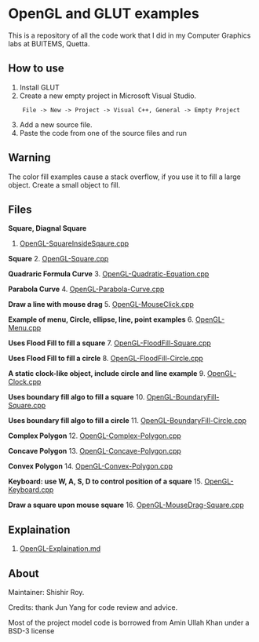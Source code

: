 OpenGL and GLUT examples
========================
This is a repository of all the code work that I did in my Computer Graphics labs at BUITEMS, Quetta.

How to use
----------
1. Install GLUT
2. Create a new empty project in Microsoft Visual Studio.
```
	File -> New -> Project -> Visual C++, General -> Empty Project
```
3. Add a new source file.
4. Paste the code from one of the source files and run

Warning
-------
The color fill examples cause a stack overflow, if you use it to fill a large object. Create a small object to fill.

Files
-----
**Square, Diagnal Square**
1. [OpenGL-SquareInsideSqaure.cpp](https://github.com/beingaminullah/opengl/blob/master/OpenGL-SquareInsideSqaure.cpp)

**Square**
2. [OpenGL-Square.cpp](https://github.com/beingaminullah/opengl/blob/master/OpenGL-Square.cpp)

**Quadraric Formula Curve**
3. [OpenGL-Quadratic-Equation.cpp](https://github.com/beingaminullah/opengl/blob/master/OpenGL-Quadratic-Equation.cpp)

**Parabola Curve**
4. [OpenGL-Parabola-Curve.cpp](https://github.com/beingaminullah/opengl/blob/master/OpenGL-Parabola-Curve.cpp)

**Draw a line with mouse drag**
5. [OpenGL-MouseClick.cpp](https://github.com/beingaminullah/opengl/blob/master/OpenGL-MouseClick.cpp)

**Example of menu, Circle, ellipse, line, point examples**
6. [OpenGL-Menu.cpp](https://github.com/beingaminullah/opengl/blob/master/OpenGL-Menu.cpp)

**Uses Flood Fill to fill a square**
7. [OpenGL-FloodFill-Square.cpp](https://github.com/beingaminullah/opengl/blob/master/OpenGL-FloodFill-Square.cpp)

**Uses Flood Fill to fill a circle**
8. [OpenGL-FloodFill-Circle.cpp](https://github.com/beingaminullah/opengl/blob/master/OpenGL-FloodFill-Circle.cpp)

**A static clock-like object, include circle and line example**
9. [OpenGL-Clock.cpp](https://github.com/beingaminullah/opengl/blob/master/OpenGL-Clock.cpp)

**Uses boundary fill algo to fill a square**
10. [OpenGL-BoundaryFill-Square.cpp](https://github.com/beingaminullah/opengl/blob/master/OpenGL-BoundaryFill-Square.cpp)

**Uses boundary fill algo to fill a circle**
11. [OpenGL-BoundaryFill-Circle.cpp](https://github.com/beingaminullah/opengl/blob/master/OpenGL-BoundaryFill-Circle.cpp)

**Complex Polygon**
12. [OpenGL-Complex-Polygon.cpp](https://github.com/beingaminullah/opengl/blob/master/OpenGL-Complex-Polygon.cpp)

**Concave Polygon**
13. [OpenGL-Concave-Polygon.cpp](https://github.com/beingaminullah/opengl/blob/master/OpenGL-Concave-Polygon.cpp)

**Convex Polygon**
14. [OpenGL-Convex-Polygon.cpp](https://github.com/beingaminullah/opengl/blob/master/OpenGL-Convex-Polygon.cpp)

**Keyboard: use W, A, S, D to control position of a square**
15. [OpenGL-Keyboard.cpp](https://github.com/beingaminullah/opengl/blob/master/OpenGL-Keyboard.cpp)

**Draw a square upon mouse square**
16. [OpenGL-MouseDrag-Square.cpp](https://github.com/beingaminullah/opengl/blob/master/OpenGL-MouseDrag-Square.cpp)

Explaination
------------
1. [OpenGL-Explaination.md](https://github.com/beingaminullah/opengl/blob/master/OpenGL-Explaination.md)

About
-------
Maintainer: Shishir Roy.

Credits: thank Jun Yang for code review and advice.

Most of the project model code is borrowed from Amin Ullah Khan under a BSD-3 license
